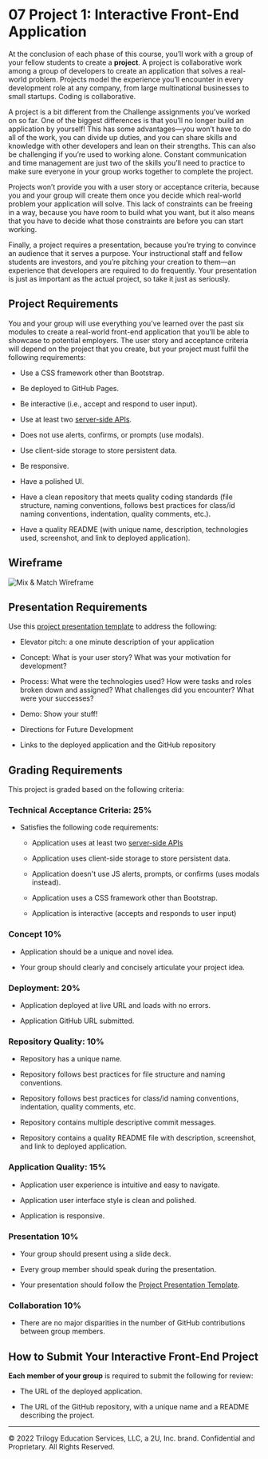 # 07 Project 1: Interactive Front-End Application

At the conclusion of each phase of this course, you’ll work with a group of your fellow students to create a **project**. A project is collaborative work among a group of developers to create an application that solves a real-world problem. Projects model the experience you’ll encounter in every development role at any company, from large multinational businesses to small startups. Coding is collaborative.

A project is a bit different from the Challenge assignments you’ve worked on so far. One of the biggest differences is that you’ll no longer build an application by yourself! This has some advantages&mdash;you won’t have to do all of the work, you can divide up duties, and you can share skills and knowledge with other developers and lean on their strengths. This can also be challenging if you’re used to working alone. Constant communication and time management are just two of the skills you’ll need to practice to make sure everyone in your group works together to complete the project.

Projects won’t provide you with a user story or acceptance criteria, because you and your group will create them once you decide which real-world problem your application will solve. This lack of constraints can be freeing in a way, because you have room to build what you want, but it also means that you have to decide what those constraints are before you can start working.

Finally, a project requires a presentation, because you’re trying to convince an audience that it serves a purpose. Your instructional staff and fellow students are investors, and you’re pitching your creation to them&mdash;an experience that developers are required to do frequently. Your presentation is just as important as the actual project, so take it just as seriously.

## Project Requirements

You and your group will use everything you’ve learned over the past six modules to create a real-world front-end application that you’ll be able to showcase to potential employers. The user story and acceptance criteria will depend on the project that you create, but your project must fulfil the following requirements:

- Use a CSS framework other than Bootstrap.

- Be deployed to GitHub Pages.

- Be interactive (i.e., accept and respond to user input).

- Use at least two [server-side APIs](https://coding-boot-camp.github.io/full-stack/apis/api-resources).

- Does not use alerts, confirms, or prompts (use modals).

- Use client-side storage to store persistent data.

- Be responsive.

- Have a polished UI.

- Have a clean repository that meets quality coding standards (file structure, naming conventions, follows best practices for class/id naming conventions, indentation, quality comments, etc.).

- Have a quality README (with unique name, description, technologies used, screenshot, and link to deployed application).

## Wireframe 
![Mix & Match Wireframe](./assets/images/Mix%20%26%20Match.png)

## Presentation Requirements

Use this [project presentation template](https://docs.google.com/presentation/d/10QaO9KH8HtUXj__81ve0SZcpO5DbMbqqQr4iPpbwKks/edit?usp=sharing) to address the following:

- Elevator pitch: a one minute description of your application

- Concept: What is your user story? What was your motivation for development?

- Process: What were the technologies used? How were tasks and roles broken down and assigned? What challenges did you encounter? What were your successes?

- Demo: Show your stuff!

- Directions for Future Development

- Links to the deployed application and the GitHub repository

## Grading Requirements

This project is graded based on the following criteria:

### Technical Acceptance Criteria: 25%

- Satisfies the following code requirements:

  - Application uses at least two [server-side APIs](https://coding-boot-camp.github.io/full-stack/apis/api-resources)

  - Application uses client-side storage to store persistent data.

  - Application doesn't use JS alerts, prompts, or confirms (uses modals instead).

  - Application uses a CSS framework other than Bootstrap.

  - Application is interactive (accepts and responds to user input)

### Concept 10%

- Application should be a unique and novel idea.

- Your group should clearly and concisely articulate your project idea.

### Deployment: 20%

- Application deployed at live URL and loads with no errors.

- Application GitHub URL submitted.

### Repository Quality: 10%

- Repository has a unique name.

- Repository follows best practices for file structure and naming conventions.

- Repository follows best practices for class/id naming conventions, indentation, quality comments, etc.

- Repository contains multiple descriptive commit messages.

- Repository contains a quality README file with description, screenshot, and link to deployed application.

### Application Quality: 15%

- Application user experience is intuitive and easy to navigate.

- Application user interface style is clean and polished.

- Application is responsive.

### Presentation 10%

- Your group should present using a slide deck.

- Every group member should speak during the presentation.

- Your presentation should follow the [Project Presentation Template](https://docs.google.com/presentation/d/10QaO9KH8HtUXj__81ve0SZcpO5DbMbqqQr4iPpbwKks/edit?usp=sharing).

### Collaboration 10%

- There are no major disparities in the number of GitHub contributions between group members.

## How to Submit Your Interactive Front-End Project

**Each member of your group** is required to submit the following for review:

- The URL of the deployed application.

- The URL of the GitHub repository, with a unique name and a README describing the project.

---

© 2022 Trilogy Education Services, LLC, a 2U, Inc. brand. Confidential and Proprietary. All Rights Reserved.
